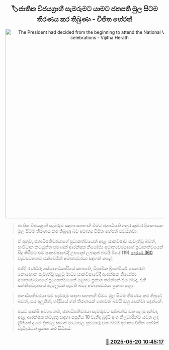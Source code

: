 <p align='center'><b><h2 align='center' title='The President had decided from the beginning to attend the National Victory Day celebrations - Vijitha Herath'>🏷ජාතික විජයග්‍රාහී සැමරුමට යාමට ජනපති මුල සිටම තීරණය කර තිබුණා - විජිත හේරත්</h2></b></p>
<p align='center'><img src='https://helakuru.sgp1.cdn.digitaloceanspaces.com/esana/images/lib/vijitha-360-new.jpg' width='600' alt='The President had decided from the beginning to attend the National Victory Day celebrations - Vijitha Herath'></p>

> ජාතික විජයග්‍රාහී සැමරුම සඳහා සහභාගී වීමට ජනාධිපති අනුර කුමාර දිසානායක මුල සිටම තීරණය කර තිබුණු බව අමාත්‍ය විජිත හේරත් පවසනවා.

> ඒ අනුව, ජනාධිපතිවරයාගේ ප්‍රධානත්වයෙන් අදාළ සාකච්ඡාව පැවැත්වූ බවත්, සංවිධාන කටයුත්ත පමණක් ආරක්ෂක නියෝජ්‍ය අමාත්‍යවරයාගේ ප්‍රධානත්වයෙන් සිදු කිරීමට එම සාකච්ඡාවේදී උපදෙස් ලබාදුන් බවයි ඊයේ (19) <a href='https://youtu.be/Tb9L-AkRaxI'>දෙරණ 360</a> වැඩසටහනට එක්වෙමින් අමාත්‍යවරයා සඳහන් කළේ.

> එහිදී රණවිරු සේවා අධිකාරියේ සභාපති, විශ්‍රාමික බ්‍රිගේඩියර් සෙනරත් කොහොන පැවැත්වූ පළමු මාධ්‍ය සාකච්ඡාවේදී ආරක්ෂක නියෝජ්‍ය අමාත්‍යවරයාගේ ප්‍රධානත්වයෙන් ලෙසට ප්‍රකාශ‍ කරන්නේ එය බවද, එහි සන්නිවේදනයේ ගැටලුවක් පැවති බවද අමාත්‍යවරයා ප්‍රකා‍ශ කළා.

> ජනාධිපතිවරයා එම සැමරුම සඳහා සහභාගී වීමට මුල සිටම තීරණය කර තිබුණු බවත්, එය අලුතින්, හදිසියේ ගත් තීරණයක් ‍නොවන බවයි ඔහු පෙන්වා දෙන්නේ.

> එයට සාක්ෂි අවශ්‍ය නම්, ජනාධිපතිවරයා සැමරුමට සම්බන්ධ වන ලෙස දන්වා, අදාළ ආරක්ෂක කටයුතු සඳහා පසුගිය 10 වැනිදා බුද්ධි අංශ නිලධාරීන්ට යවන ලද ලිපියක් ද මේ දිනවල සමාජ මාධ්‍යවල හුවමාරු වන බවයි අමාත්‍ය විජිත හේරත් වැඩිදුරටත් ප්‍රකාශ ක‍ර සිටියේ.



<h3 align='right'><a href='https://www.helakuru.lk/esana/p/110247/'>📅 2025-05-20 10:45:17</a></h3>

